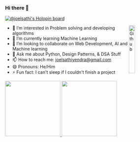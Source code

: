 ### Hi there 👋

<!--
**joelsathi/joelsathi** is a ✨ _special_ ✨ repository because its `README.md` (this file) appears on your GitHub profile.

Here are some ideas to get you started:

- 🔭 I’m currently working on ...
- 🌱 I’m currently learning ...
- 👯 I’m looking to collaborate on ...
- 🤔 I’m looking for help with ...
- 💬 Ask me about ...
- 📫 How to reach me: ...
- 😄 Pronouns: ...
- ⚡ Fun fact: ...
-->

[![@joelsathi's Holopin board](https://holopin.me/joelsathi)](https://holopin.io/@joelsathi)

<img width="20%" align="right" alt="Github" src="https://user-images.githubusercontent.com/48678280/88862734-4903af80-d201-11ea-968b-9c939d88a37c.gif" />

- 🔭 I’m interested in Problem solving and developing algorithms
- 🌱 I’m currently learning Machine Learning
- 👯 I’m looking to collaborate on Web Development, AI and Machine learning
- 💬 Ask me about Python, Design Patterns, & DSA Stuff
- 📫 How to reach me: joelsathiyendra@gmail.com
- 😄 Pronouns: He/Him
- ⚡ Fun fact: I can't sleep if I couldn't finish a project

<a href="https://github.com/AVS1508">
  <img height="180em" src="https://github-readme-stats.vercel.app/api?username=joelsathi&theme=dark&show_icons=true" />

  <img height="180em" src="https://github-readme-stats.vercel.app/api/top-langs/?username=joelsathi&theme=dark&layout=compact" />
</a>
